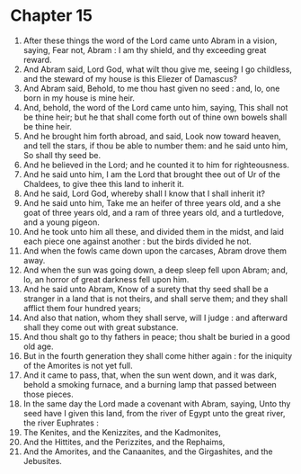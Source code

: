 # Chapter 15

1. After these things the word of the Lord came unto Abram in a vision, saying, Fear not, Abram : I am thy shield, and thy exceeding great reward.
2. And Abram said, Lord God, what wilt thou give me, seeing I go childless, and the steward of my house is this Eliezer of Damascus?
3. And Abram said, Behold, to me thou hast given no seed : and, lo, one born in my house is mine heir.
4. And, behold, the word of the Lord came unto him, saying, This shall not be thine heir; but he that shall come forth out of thine own bowels shall be thine heir.
5. And he brought him forth abroad, and said, Look now toward heaven, and tell the stars, if thou be able to number them: and he said unto him, So shall thy seed be.
6. And he believed in the Lord; and he counted it to him for righteousness.
7. And he said unto him, I am the Lord that brought thee out of Ur of the Chaldees, to give thee this land to inherit it.
8. And he said, Lord God, whereby shall I know that I shall inherit it?
9. And he said unto him, Take me an heifer of three years old, and a she goat of three years old, and a ram of three years old, and a turtledove, and a young pigeon.
10. And he took unto him all these, and divided them in the midst, and laid each piece one against another : but the birds divided he not.
11. And when the fowls came down upon the carcases, Abram drove them away.
12. And when the sun was going down, a deep sleep fell upon Abram; and, lo, an horror of great darkness fell upon him.
13. And he said unto Abram, Know of a surety that thy seed shall be a stranger in a land that is not theirs, and shall serve them; and they shall afflict them four hundred years;
14. And also that nation, whom they shall serve, will I judge : and afterward shall they come out with great substance.
15. And thou shalt go to thy fathers in peace; thou shalt be buried in a good old age.
16. But in the fourth generation they shall come hither again : for the iniquity of the Amorites is not yet full.
17. And it came to pass, that, when the sun went down, and it was dark, behold a smoking furnace, and a burning lamp that passed between those pieces.
18. In the same day the Lord made a covenant with Abram, saying, Unto thy seed have I given this land, from the river of Egypt unto the great river, the river Euphrates :
19. The Kenites, and the Kenizzites, and the Kadmonites,
20. And the Hittites, and the Perizzites, and the Rephaims,
21. And the Amorites, and the Canaanites, and the Girgashites, and the Jebusites.


